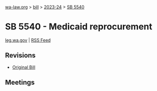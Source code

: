 [wa-law.org](/) > [bill](/bill/) > [2023-24](/bill/2023-24/) > [SB 5540](/bill/2023-24/sb/5540/)

# SB 5540 - Medicaid reprocurement
[leg.wa.gov](https://app.leg.wa.gov/billsummary?BillNumber=5540&Year=2023&Initiative=false) | [RSS Feed](./rss.xml)

## Revisions
* [Original Bill](1/)

## Meetings